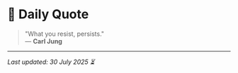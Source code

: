 # 📜 Daily Quote

> "What you resist, persists."  
> — **Carl Jung**

---

_Last updated: 30 July 2025 ⏳_
